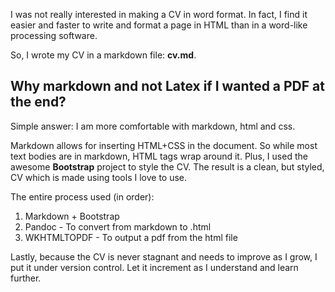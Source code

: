 I was not really interested in making a CV in word format. In fact, I
find it easier and faster to write and format a page in HTML than in a
word-like processing software.

So, I wrote my CV in a markdown file: **cv.md**.

Why markdown and not Latex if I wanted a PDF at the end?
--------------------------------------------------------

Simple answer: I am more comfortable with markdown, html and css.

Markdown allows for inserting HTML+CSS in the document. So while most
text bodies are in markdown, HTML tags wrap around it. Plus, I used
the awesome **Bootstrap** project to style the CV. The result is a
clean, but styled, CV which is made using tools I love to use.

The entire process used (in order):

1. Markdown + Bootstrap
2. Pandoc - To convert from markdown to .html
3. WKHTMLTOPDF - To output a pdf from the html file

Lastly, because the CV is never stagnant and needs to improve as I
grow, I put it under version control. Let it increment as I understand
and learn further.

